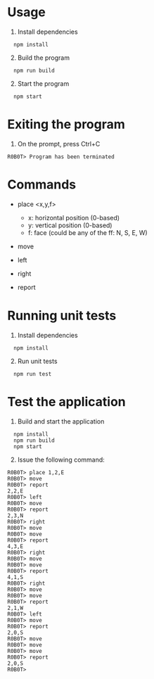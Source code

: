 # Usage
1. Install dependencies
```
  npm install
```
2. Build the program
```
  npm run build
```
2. Start the program
```
  npm start
```

# Exiting the program
1. On the prompt, press Ctrl+C
```
R0B0T> Program has been terminated
```

# Commands
* place <x,y,f>
  - x: horizontal position (0-based)
  - y: vertical position (0-based)
  - f: face (could be any of the ff: N, S, E, W)

* move
* left
* right
* report
# Running unit tests
1. Install dependencies
```
  npm install
```

2. Run unit tests
```
  npm run test
```

# Test the application
1. Build and start the application
```
  npm install
  npm run build
  npm start
```

2. Issue the following command:
```
R0B0T> place 1,2,E
R0B0T> move
R0B0T> report
2,2,E
R0B0T> left
R0B0T> move
R0B0T> report
2,3,N
R0B0T> right
R0B0T> move
R0B0T> move
R0B0T> report
4,3,E
R0B0T> right
R0B0T> move
R0B0T> move
R0B0T> report
4,1,S
R0B0T> right
R0B0T> move
R0B0T> move
R0B0T> report
2,1,W
R0B0T> left
R0B0T> move
R0B0T> report
2,0,S
R0B0T> move
R0B0T> move
R0B0T> move
R0B0T> report
2,0,S
R0B0T>
```
